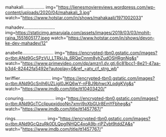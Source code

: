 mahakali.................
img="https://lienesmoviereviews.wordpress.com/wp-content/uploads/2020/04/mahakali_3.jpg"
watch="https://www.hotstar.com/in/shows/mahakaali/1971002033"

mahadev.........................
img=https://staticimg.amarujala.com/assets/images/2019/03/03/mohit-raina_1551605177.jpeg
watch="https://www.hotstar.com/in/shows/devon-ke-dev-mahadev/12"

anabelle.........................
img="https://encrypted-tbn0.gstatic.com/images?q=tbn:ANd9GcSPzVU_LTRkjJs_6RQeCnnm8yhZudOSHRgnNg&s"
watch="https://www.primevideo.com/dp/amzn1.dv.gti.6c81bcc1-8e21-47aa-b3d4-82442fa5492e?autoplay=0&ref_=atv_cf_strg_wb"

teriffier.........................
img="https://encrypted-tbn0.gstatic.com/images?q=tbn:ANd9GcSnIh6UZLjgI0JKQ6wY-nFBJ9bhwcXLpdgKVg&s"
watch="https://www.imdb.com/title/tt10403420/"

conuring.........................
img="https://encrypted-tbn0.gstatic.com/images?q=tbn:ANd9GcTCcljpupxjdooNn7xmrj9oXbGUr8EmYFbheg&s"
watch="https://www.imdb.com/title/tt1457767/"

rings.........................
img="https://encrypted-tbn0.gstatic.com/images?q=tbn:ANd9GcQzuRk0DLQpgINHQC4xoA9b-riPZvbt9tddZA&s"
watch="https://www.imdb.com/title/tt1457767/" 